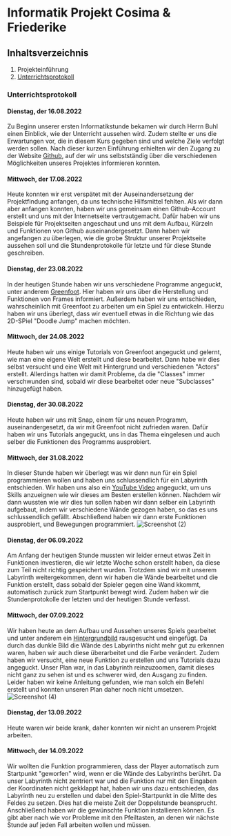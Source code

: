 # Informatik Projekt Cosima & Friederike
## Inhaltsverzeichnis
1. Projekteinführung
2. [Unterrichtsprotokoll](https://github.com/cosima-friederike/informatik-c-f/blob/main/README.md#unterrichtsprotokoll)


### Unterrichtsprotokoll
#### Dienstag, der 16.08.2022
Zu Beginn unserer ersten Informatikstunde bekamen wir durch Herrn Buhl einen Einblick, wie der Unterricht aussehen wird. Zudem stellte er uns die Erwartungen vor, die in diesem Kurs gegeben sind und welche Ziele verfolgt werden sollen. Nach dieser kurzen Einführung erhielten wir den Zugang zu der Website [Github](https://github.com/jbuhl/InformatikUnterricht/blob/master/README.md), auf der wir uns selbstständig über die verschiedenen Möglichkeiten unseres Projektes informieren konnten.

#### Mittwoch, der 17.08.2022
Heute konnten wir erst verspätet mit der Auseinandersetzung der Projektfindung anfangen, da uns technische Hilfsmittel fehlten. Als wir dann aber anfangen konnten, haben wir uns gemeinsam einen Github-Account erstellt und uns mit der Internetseite vertrautgemacht. Dafür haben wir uns Beispiele für Projektseiten angeschaut und uns mit dem Aufbau, Kürzeln und Funktionen von Github auseinandergesetzt. Dann haben wir angefangen zu überlegen, wie die grobe Struktur unserer Projektseite aussehen soll und die Stundenprotokolle für letzte und für diese Stunde geschreiben. 

#### Dienstag, der 23.08.2022
In der heutigen Stunde haben wir uns verschiedene Programme angeguckt, unter anderem [Greenfoot](https://www.greenfoot.org/frames/#tryit). Hier haben wir uns über die Herstellung und Funktionen von Frames informiert. Außerdem haben wir uns entschieden, wahrscheinlich mit Greenfoot zu arbeiten um ein Spiel zu entwickeln. Hierzu haben wir uns überlegt, dass wir eventuell etwas in die Richtung wie das 2D-SPiel "Doodle Jump" machen möchten.

#### Mittwoch, der 24.08.2022
Heute haben wir uns einige Tutorials von Greenfoot angeguckt und gelernt, wie man eine eigene Welt erstellt und diese bearbeitet. Dann habe wir dies selbst versucht und eine Welt mit Hintergrund und verschiedenen "Actors" erstellt. Allerdings hatten wir damit Probleme, da die "Classes" immer verschwunden sind, sobald wir diese bearbeitet oder neue "Subclasses" hinzugefügt haben. 

#### Dienstag, der 30.08.2022
Heute haben wir uns mit Snap, einem für uns neuen Programm, auseinandergesetzt, da wir mit Greenfoot nicht zufrieden waren. Dafür haben wir uns Tutorials angeguckt, uns in das Thema eingelesen und auch selber die Funktionen des Programms ausprobiert.

#### Mittwoch, der 31.08.2022
In dieser Stunde haben wir überlegt was wir denn nun  für ein Spiel programmieren wollen und haben uns schlussendlich für ein Labyrinth entschieden. Wir haben uns also ein [YouTube Video](https://youtu.be/YZYTl6u0Aeg) angeguckt, um uns Skills anzueignen wie wir dieses am Besten erstellen können. Nachdem wir dann wussten wie wir dies tun sollen haben wir dann selber ein Labyrinth aufgebaut, indem wir verschiedene Wände gezogen haben, so das es uns schlussendlich gefällt. Abschließend haben wir dann erste Funktionen ausprobiert, und Bewegungen programmiert.
![Screenshot (2)](https://user-images.githubusercontent.com/111414772/188616493-ea75a5fb-c813-43b1-b352-d432fbc7c226.png)

#### Dienstag, der 06.09.2022
Am Anfang der heutigen Stunde mussten wir leider erneut etwas Zeit in Funktionen investieren, die wir letzte Woche schon erstellt haben, da diese zum Teil nicht richtig gespeichert wurden. Trotzdem sind wir mit unserem Labyrinth weitergekommen, denn wir haben die Wände bearbeitet und die Funktion erstellt, dass sobald der Spieler gegen eine Wand kkommt, automatisch zurück zum Startpunkt bewegt wird. Zudem haben wir die Stundenprotokolle der letzten und der heutigen Stunde verfasst.

#### Mittwoch, der 07.09.2022
Wir haben heute an dem Aufbau und Aussehen unseres Spiels gearbeitet und unter anderem ein [Hintergrundbild](https://encrypted-tbn0.gstatic.com/images?q=tbn:ANd9GcT8a13NwSNV1B1XVMsK1Lh0kbvpsJY38GGIkw&usqp=CAU) rausgesucht und eingefügt. Da durch das dunkle Bild die Wände des Labyrinths nicht mehr gut zu erkennen waren, haben wir auch diese überarbeitet und die Farbe verändert. Zudem haben wir versucht, eine neue Funktion zu erstellen und uns Tutorials dazu angeguckt. Unser Plan war, in das Labyrinth reinzuzoomen, damit dieses nicht ganz zu sehen ist und es schwerer wird, den Ausgang zu finden. Leider haben wir keine Anleitung gefunden, wie man solch ein Befehl erstellt und konnten unseren Plan daher noch nicht umsetzen.
![Screenshot (4)](https://user-images.githubusercontent.com/111414772/188815526-cb2460e9-a1a2-4943-ad87-a369bd131f7d.png)

#### Dienstag, der 13.09.2022
Heute waren wir beide krank, daher konnten wir nicht an unserem Projekt arbeiten.

#### Mittwoch, der 14.09.2022
Wir wollten die Funktion programmieren, dass der Player automatisch zum Startpunkt "geworfen" wird, wenn er die Wände des Labyrinths berührt. Da unser Labyrinth nicht zentriert war und die Funktion nur mit den Eingaben der Koordinaten nicht gekklappt hat, haben wir uns dazu entschieden, das Labyrinth neu zu erstellen und dabei den Spiel-Startpunkt in die Mitte des Feldes zu setzen. Dies hat die meiste Zeit der Doppelstunde beansprucht. Anschließend haben wir die gewünschte Funktion installieren können. Es gibt aber nach wie vor Probleme mit den Pfeiltasten, an denen wir nächste Stunde auf jeden Fall arbeiten wollen und müssen.
